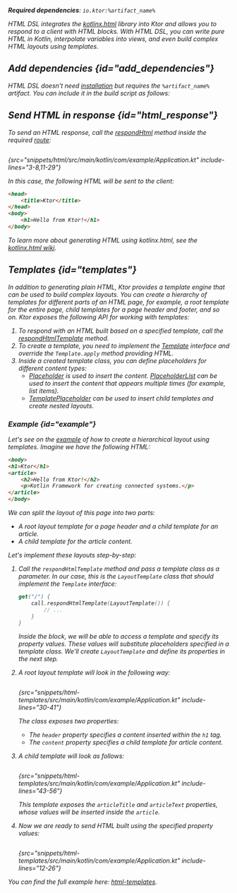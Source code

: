 [//]: # (title: HTML DSL)

<var name="artifact_name" value="ktor-server-html-builder"/>
<tldr>
<p>
<b>Required dependencies</b>: <code>io.ktor:%artifact_name%</code>
</p>
<var name="example_name" value="html"/>
<include from="lib.topic" element-id="download_example"/>
</tldr>

HTML DSL integrates the [kotlinx.html](https://github.com/Kotlin/kotlinx.html) library into Ktor and allows you to respond to a client with HTML blocks. With HTML DSL, you can write pure HTML in Kotlin, interpolate variables into views, and even build complex HTML layouts using templates.


## Add dependencies {id="add_dependencies"}
HTML DSL doesn't need [installation](Plugins.md#install) but requires the `%artifact_name%` artifact. You can include it in the build script as follows:

<include from="lib.topic" element-id="add_ktor_artifact"/>
  

## Send HTML in response {id="html_response"}
To send an HTML response, call the [respondHtml](https://api.ktor.io/ktor-server/ktor-server-plugins/ktor-server-html-builder/io.ktor.server.html/respond-html.html) method inside the required [route](Routing_in_Ktor.md):
```kotlin
```
{src="snippets/html/src/main/kotlin/com/example/Application.kt" include-lines="3-8,11-29"}

In this case, the following HTML will be sent to the client:
```html
<head>
    <title>Ktor</title>
</head>
<body>
    <h1>Hello from Ktor!</h1>
</body>

```
To learn more about generating HTML using kotlinx.html, see the [kotlinx.html wiki](https://github.com/Kotlin/kotlinx.html/wiki).


## Templates {id="templates"}

In addition to generating plain HTML, Ktor provides a template engine that can be used to build complex layouts. You can create a hierarchy of templates for different parts of an HTML page, for example, a root template for the entire page, child templates for a page header and footer, and so on. Ktor exposes the following API for working with templates:

1. To respond with an HTML built based on a specified template, call the [respondHtmlTemplate](https://api.ktor.io/ktor-server/ktor-server-plugins/ktor-server-html-builder/io.ktor.server.html/respond-html-template.html) method.
2. To create a template, you need to implement the [Template](https://api.ktor.io/ktor-server/ktor-server-plugins/ktor-server-html-builder/io.ktor.server.html/-template/index.html) interface and override the `Template.apply` method providing HTML.
3. Inside a created template class, you can define placeholders for different content types:
    * [Placeholder](https://api.ktor.io/ktor-server/ktor-server-plugins/ktor-server-html-builder/io.ktor.server.html/-placeholder/index.html) is used to insert the content. [PlaceholderList](https://api.ktor.io/ktor-server/ktor-server-plugins/ktor-server-html-builder/io.ktor.server.html/-placeholder-list/index.html) can be used to insert the content that appears multiple times (for example, list items).
    * [TemplatePlaceholder](https://api.ktor.io/ktor-server/ktor-server-plugins/ktor-server-html-builder/io.ktor.server.html/-template-placeholder/index.html) can be used to insert child templates and create nested layouts.
    

### Example {id="example"}
Let's see on the [example](https://github.com/ktorio/ktor-documentation/tree/%ktor_version%/codeSnippets/snippets/html-templates) of how to create a hierarchical layout using templates. Imagine we have the following HTML:
```html
<body>
<h1>Ktor</h1>
<article>
    <h2>Hello from Ktor!</h2>
    <p>Kotlin Framework for creating connected systems.</p>
</article>
</body>
```
We can split the layout of this page into two parts:
* A root layout template for a page header and a child template for an article.
* A child template for the article content.

Let's implement these layouts step-by-step:
  
1. Call the `respondHtmlTemplate` method and pass a template class as a parameter. In our case, this is the `LayoutTemplate` class that should implement the `Template` interface:
   ```kotlin
   get("/") {
       call.respondHtmlTemplate(LayoutTemplate()) {
           // ...
       }
   }
   ```
   Inside the block, we will be able to access a template and specify its property values. These values will substitute placeholders specified in a template class. We'll create `LayoutTemplate` and define its properties in the next step.
  
2. A root layout template will look in the following way:
   ```kotlin
   ```
   {src="snippets/html-templates/src/main/kotlin/com/example/Application.kt" include-lines="30-41"}

   The class exposes two properties:
   * The `header` property specifies a content inserted within the `h1` tag.
   * The `content` property specifies a child template for article content.

3. A child template will look as follows:
   ```kotlin
   ```
   {src="snippets/html-templates/src/main/kotlin/com/example/Application.kt" include-lines="43-56"}

   This template exposes the `articleTitle` and `articleText` properties, whose values will be inserted inside the `article`.

4. Now we are ready to send HTML built using the specified property values:
   ```kotlin
   ```
   {src="snippets/html-templates/src/main/kotlin/com/example/Application.kt" include-lines="12-26"}

You can find the full example here: [html-templates](https://github.com/ktorio/ktor-documentation/tree/%ktor_version%/codeSnippets/snippets/html-templates).
